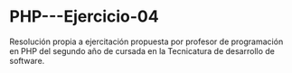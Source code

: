 # PHP---Ejercicio-04
Resolución propia a ejercitación propuesta por profesor de programación en PHP del segundo año de cursada en la Tecnicatura de desarrollo de software.
